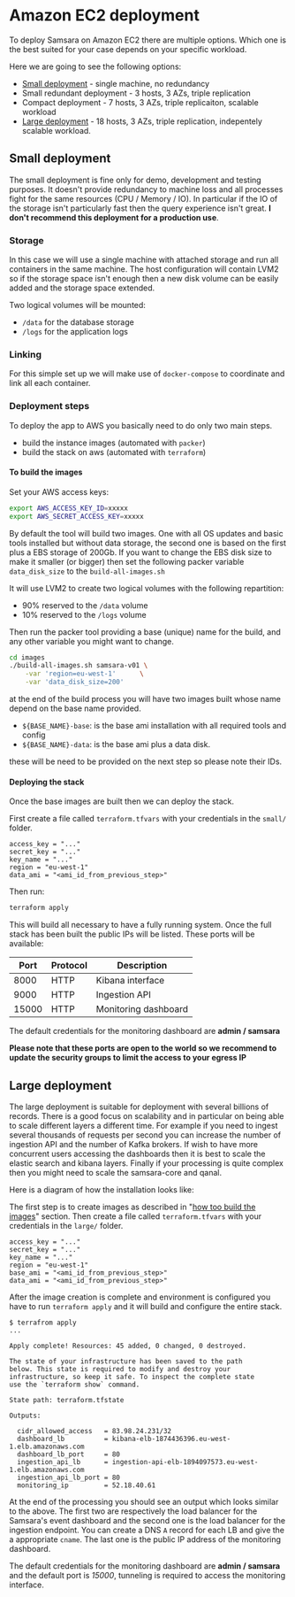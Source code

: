 # Amazon EC2 deployment

To deploy Samsara on Amazon EC2 there are multiple options. Which one
is the best suited for your case depends on your specific workload.

Here we are going to see the following options:

  * [Small deployment](#small-deployment) - single machine, no redundancy
  * Small redundant deployment - 3 hosts, 3 AZs, triple replication
  * Compact deployment - 7 hosts, 3 AZs, triple replicaiton, scalable
    workload
  * [Large deployment](#large-deployment) - 18 hosts, 3 AZs, triple replication,
    indepentely scalable workload.



## Small deployment

The small deployment is fine only for demo, development and testing
purposes.  It doesn't provide redundancy to machine loss and all
processes fight for the same resources (CPU / Memory / IO).  In
particular if the IO of the storage isn't particularly fast then the
query experience isn't great.
**I don't recommend this deployment for a production use**.

### Storage

In this case we will use a single machine with attached storage and
run all containers in the same machine.  The host configuration will
contain LVM2 so if the storage space isn't enough then a new disk
volume can be easily added and the storage space extended.

Two logical volumes will be mounted:

  * `/data` for the database storage
  * `/logs` for the application logs

### Linking

For this simple set up we will make use of `docker-compose`
to coordinate and link all each container.


### Deployment steps

To deploy the app to AWS you basically need to do only two main steps.

  - build the instance images (automated with `packer`)
  - build the stack on aws (automated with `terraform`)

#### To build the images

Set your AWS access keys:

```bash
export AWS_ACCESS_KEY_ID=xxxxx
export AWS_SECRET_ACCESS_KEY=xxxxx
```


By default the tool will build two images.  One with all OS updates
and basic tools installed but without data storage, the second one is
based on the first plus a EBS storage of 200Gb.  If you want to change
the EBS disk size to make it smaller (or bigger) then set the following
packer variable `data_disk_size` to the `build-all-images.sh`

It will use LVM2 to create two logical volumes with the following
repartition:

  - 90% reserved to the `/data` volume
  - 10% reserved to the `/logs` volume


Then run the packer tool providing a base (unique) name for the build,
and any other variable you might want to change.

```bash
cd images
./build-all-images.sh samsara-v01 \
    -var 'region=eu-west-1'      \
    -var 'data_disk_size=200'
```

at the end of the build process you will have two images built whose
name depend on the base name provided.

  - `${BASE_NAME}-base`: is the base ami installation with all
    required tools and config
  - `${BASE_NAME}-data`: is the base ami plus a data disk.

these will be need to be provided on the next step so please
note their IDs.


#### Deploying the stack

Once the base images are built then we can deploy the stack.

First create a file called `terraform.tfvars` with your credentials
in the `small/` folder.

```
access_key = "..."
secret_key = "..."
key_name = "..."
region = "eu-west-1"
data_ami = "<ami_id_from_previous_step>"
```

Then run:

```bash
terraform apply
```

This will build all necessary to have a fully running system.
Once the full stack has been built the public IPs will be listed.
These ports will be available:

|  Port | Protocol  | Description          |
|-------|-----------|----------------------|
|  8000 | HTTP      | Kibana interface     |
|  9000 | HTTP      | Ingestion API        |
| 15000 | HTTP      | Monitoring dashboard |

The default credentials for the monitoring dashboard are **admin / samsara**

**Please note that these ports are open to the world so we recommend to
update the security groups to limit the access to your egress IP**

## Large deployment

The large deployment is suitable for deployment with several billions
of records.  There is a good focus on scalability and in particular on
being able to scale different layers a different time. For example if
you need to ingest several thousands of requests per second you can
increase the number of ingestion API and the number of Kafka
brokers. If wish to have more concurrent users accessing the
dashboards then it is best to scale the elastic search and kibana layers.
Finally if your processing is quite complex then you might need to scale the
samsara-core and qanal.

Here is a diagram of how the installation looks like:


The first step is to create images as described in
"[how too build the images](#to-build-the-images)" section. Then
create a file called `terraform.tfvars` with your credentials in the
`large/` folder.

```
access_key = "..."
secret_key = "..."
key_name = "..."
region = "eu-west-1"
base_ami = "<ami_id_from_previous_step>"
data_ami = "<ami_id_from_previous_step>"
```

After the image creation is complete and environment is configured you
have to run `terraform apply` and it will build and configure the
entire stack.

```
$ terrafrom apply
...

Apply complete! Resources: 45 added, 0 changed, 0 destroyed.

The state of your infrastructure has been saved to the path
below. This state is required to modify and destroy your
infrastructure, so keep it safe. To inspect the complete state
use the `terraform show` command.

State path: terraform.tfstate

Outputs:

  cidr_allowed_access   = 83.98.24.231/32
  dashboard_lb          = kibana-elb-1874436396.eu-west-1.elb.amazonaws.com
  dashboard_lb_port     = 80
  ingestion_api_lb      = ingestion-api-elb-1894097573.eu-west-1.elb.amazonaws.com
  ingestion_api_lb_port = 80
  monitoring_ip         = 52.18.40.61
```

At the end of the processing you should see an output which looks
similar to the above. The first two are respectively the load balancer
for the Samsara's event dashboard and the second one is the load
balancer for the ingestion endpoint.  You can create a DNS `A` record
for each LB and give the a appropriate `cname`.  The last one is the
public IP address of the monitoring dashboard.

The default credentials for the monitoring dashboard are **admin /
samsara** and the default port is *15000*, tunneling is required to access
the monitoring interface.

